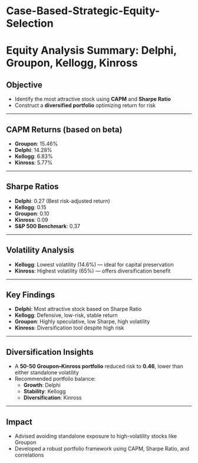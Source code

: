 # Case-Based-Strategic-Equity-Selection
# Equity Analysis Summary: Delphi, Groupon, Kellogg, Kinross

## Objective
- Identify the most attractive stock using **CAPM** and **Sharpe Ratio**
- Construct a **diversified portfolio** optimizing return for risk

---

## CAPM Returns (based on beta)
- **Groupon**: 15.46%
- **Delphi**: 14.28%
- **Kellogg**: 6.83%
- **Kinross**: 5.77%

---

## Sharpe Ratios
- **Delphi**: 0.27 (Best risk-adjusted return)
- **Kellogg**: 0.15
- **Groupon**: 0.10
- **Kinross**: 0.09
- **S&P 500 Benchmark**: 0.37

---

## Volatility Analysis
- **Kellogg**: Lowest volatility (14.6%) — ideal for capital preservation
- **Kinross**: Highest volatility (65%) — offers diversification benefit

---

## Key Findings
- **Delphi**: Most attractive stock based on Sharpe Ratio
- **Kellogg**: Defensive, low-risk, stable return
- **Groupon**: Highly speculative, low Sharpe, high volatility
- **Kinross**: Diversification tool despite high risk

---

## Diversification Insights
- A **50-50 Groupon–Kinross portfolio** reduced risk to **0.46**, lower than either standalone volatility
- Recommended portfolio balance:
  - **Growth**: Delphi
  - **Stability**: Kellogg
  - **Diversification**: Kinross

---

## Impact
- Advised avoiding standalone exposure to high-volatility stocks like Groupon
- Developed a robust portfolio framework using CAPM, Sharpe Ratio, and correlations
